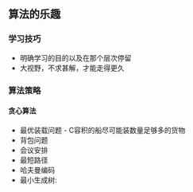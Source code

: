 ## 算法的乐趣

### 学习技巧

- 明确学习的目的以及在那个层次停留
- 大视野，不求甚解，才能走得更久

### 算法策略
#### 贪心算法
- 最优装载问题 - C容积的船尽可能装数量足够多的货物
- 背包问题
- 会议安排
- 最短路径 
- 哈夫曼编码
- 最小生成树:

#### 
